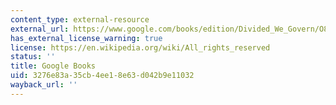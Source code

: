 ```yaml
---
content_type: external-resource
external_url: https://www.google.com/books/edition/Divided_We_Govern/O8noQryjpRYC?hl=en&gbpv=1
has_external_license_warning: true
license: https://en.wikipedia.org/wiki/All_rights_reserved
status: ''
title: Google Books
uid: 3276e83a-35cb-4ee1-8e63-d042b9e11032
wayback_url: ''
---
```

